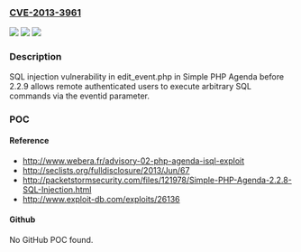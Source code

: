 ### [CVE-2013-3961](https://cve.mitre.org/cgi-bin/cvename.cgi?name=CVE-2013-3961)
![](https://img.shields.io/static/v1?label=Product&message=n%2Fa&color=blue)
![](https://img.shields.io/static/v1?label=Version&message=n%2Fa&color=blue)
![](https://img.shields.io/static/v1?label=Vulnerability&message=n%2Fa&color=brighgreen)

### Description

SQL injection vulnerability in edit_event.php in Simple PHP Agenda before 2.2.9 allows remote authenticated users to execute arbitrary SQL commands via the eventid parameter.

### POC

#### Reference
- http://www.webera.fr/advisory-02-php-agenda-isql-exploit
- http://seclists.org/fulldisclosure/2013/Jun/67
- http://packetstormsecurity.com/files/121978/Simple-PHP-Agenda-2.2.8-SQL-Injection.html
- http://www.exploit-db.com/exploits/26136

#### Github
No GitHub POC found.

